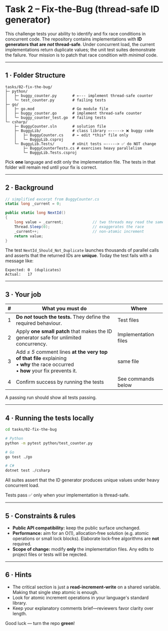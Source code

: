 # Task 2 – Fix‑the‑Bug (thread‑safe ID generator)

This challenge tests your ability to identify and fix race conditions in concurrent code. The repository contains implementations with **ID generators that are *not* thread‑safe**. Under concurrent load, the current implementations return duplicate values; the unit test suites demonstrate the failure. Your mission is to patch that race condition with *minimal* code.

---

## 1 · Folder Structure

```
tasks/02-fix-the-bug/
├─ python/
│   ├─ buggy_counter.py       # ←‑‑‑ implement thread-safe counter
│   └─ test_counter.py        # failing tests
├─ go/
│   ├─ go.mod                 # Go module file
│   ├─ buggy_counter.go       # implement thread-safe counter
│   └─ buggy_counter_test.go  # failing tests
└─ csharp/
    ├─ BuggyCounter.sln       # solution file
    ├─ BuggyLib/              # class library –‑‑‑‑‑> ❌ buggy code
    │   ├─ BuggyCounter.cs    # ← edit *this* file only
    │   └─ BuggyLib.csproj
    └─ BuggyLib.Tests/        # xUnit tests –‑‑‑‑‑> ✅ do NOT change
        ├─ BuggyCounterTests.cs # exercises heavy parallelism
        └─ BuggyLib.Tests.csproj
```

Pick **one** language and edit only the implementation file.
The tests in that folder will remain red until your fix is correct.

---

## 2 · Background

```csharp
// simplified excerpt from BuggyCounter.cs
static long _current = 0;

public static long NextId()
{
    long value = _current;             // two threads may read the same value
    Thread.Sleep(0);                   // exaggerates the race
    _current++;                        // non‑atomic increment
    return value;
}
```

The test `NextId_Should_Not_Duplicate` launches thousands of parallel calls and
asserts that the returned IDs are **unique**.
Today the test fails with a message like:

```
Expected: 0  (duplicates)
Actual:   17
```

---

## 3 · Your job

| # | What you must do                                                                                                                      | Where                      |
| - | ------------------------------------------------------------------------------------------------------------------------------------- | -------------------------- |
| 1 | **Do *not* touch the tests.** They define the required behaviour.                                                                     | Test files                 |
| 2 | Apply **one small patch** that makes the ID generator safe for unlimited concurrency.                                                | Implementation files       |
| 3 | Add *≤ 5* comment lines **at the very top of that file** explaining<br>• **why** the race occurred<br>• **how** your fix prevents it. | same file                  |
| 4 | Confirm success by running the tests                                                                                                 | See commands below         |

A passing run should show all tests passing.

---

## 4 · Running the tests locally

```bash
cd tasks/02-fix-the-bug

# Python
python -m pytest python/test_counter.py

# Go
go test ./go

# C#
dotnet test ./csharp
```

All suites assert that the ID generator produces unique values under heavy concurrent load.

Tests pass ✅ only when your implementation is thread-safe.

---

## 5 · Constraints & rules

* **Public API compatibility:** keep the public surface unchanged.
* **Performance:** aim for an O(1), allocation‑free solution (e.g. atomic operations or small lock blocks).
  Elaborate lock‑free algorithms are **not** required.
* **Scope of change:** modify **only** the implementation files. Any edits to project files or tests will be rejected.

---

## 6 · Hints

* The critical section is just a **read‑increment‑write** on a shared variable.
  Making that single step atomic is enough.
* Look for atomic increment operations in your language's standard library.
* Keep your explanatory comments brief—reviewers favor clarity over length.

Good luck — turn the repo **green**!
